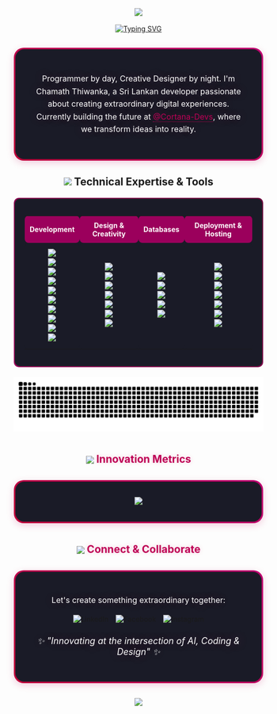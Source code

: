 

<div align="center">
<img src="https://capsule-render.vercel.app/api?type=waving&height=300&text=Chama-X&color=0:BE0039,50:BE0055,100:BE0071&fontColor=ffffff&fontSize=60&desc=Digital%20Experience%20Architect&descAlignY=65&animation=fadeIn">

<a href="https://git.io/typing-svg"><img src="https://readme-typing-svg.herokuapp.com?font=Montserrat&weight=600&duration=4002&pause=1000&color=BE0055&width=435&separator=%3C&lines=Code+%C3%97+Creativity+%3D+Experiences+Redefined+%3CI+don%E2%80%99t+just+code;%3CI+craft+moments+that+connect+and+inspire.%3CI+don%E2%80%99t+just+design;%3CI+take+the+unreal+and+make+it+unforgettable.%3CYou+can+call+me+Chamath.+%E3%83%84%3CLet%E2%80%99s+create+something+extraordinary.+%E2%9C%A8" alt="Typing SVG" /></a>

<!-- Introduction Section with Enhanced Gradient -->
<div style="background: linear-gradient(45deg, #BE0039, #BE0071); padding: 3px; border-radius: 20px; margin: 30px 0; box-shadow: 0 4px 15px rgba(190, 0, 85, 0.2);">
    <div style="background: #1a1b27; padding: 30px; border-radius: 18px; border: 1px solid rgba(190, 0, 85, 0.1);">
        <p align="center" style="font-size: 16px; line-height: 1.6; color: #ffffff; text-shadow: 0 0 20px rgba(190, 0, 85, 0.3);">
           Programmer by day, Creative Designer by night. I'm Chamath Thiwanka, a Sri Lankan developer passionate about creating extraordinary digital experiences. Currently building the future at <a href="https://cortana.lk" style="color: #BE0055; text-decoration: none; border-bottom: 1px dotted #BE0055;">@Cortana-Devs</a>, where we transform ideas into reality.
        </p>
    </div>
</div>



<h2>
    <img src="https://media2.giphy.com/media/QssGEmpkyEOhBCb7e1/giphy.gif?cid=ecf05e47a0n3gi1bfqntqmob8g9aid1oyj2wr3ds3mg700bl&rid=giphy.gif" width="25px">
    Technical Expertise & Tools
</h2>

<div style="background: linear-gradient(45deg, #9B005C, #6A003C); padding: 2px; border-radius: 10px; margin: 20px 0;">
    <div style="background: #1a1b27; padding: 20px; border-radius: 10px;">
        <table align="center" style="width: 100%; border-spacing: 15px;">
            <tr align="center">
                <th style="background: #9B005C; color: white; padding: 10px; border-radius: 8px;">Development</th>
                <th style="background: #9B005C; color: white; padding: 10px; border-radius: 8px;">Design & Creativity</th>
                <th style="background: #9B005C; color: white; padding: 10px; border-radius: 8px;">Databases</th>
                <th style="background: #9B005C; color: white; padding: 10px; border-radius: 8px;">Deployment & Hosting</th>
            </tr>
            <tr align="center" style="color: white;">
                <td style="background: #1a1b27; padding: 12px; border-radius: 8px;">
                    <img src="https://img.shields.io/badge/React-1a1b27?style=for-the-badge&logo=react&logoColor=white" /><br>
                    <img src="https://img.shields.io/badge/Next.js-1a1b27?style=for-the-badge&logo=next.js&logoColor=white" /><br>
                    <img src="https://img.shields.io/badge/MERN-1a1b27?style=for-the-badge&logo=mongodb&logoColor=white" /><br>
                    <img src="https://img.shields.io/badge/Qwik-1a1b27?style=for-the-badge&logo=qwik&logoColor=white" /><br>
                    <img src="https://img.shields.io/badge/TypeScript-1a1b27?style=for-the-badge&logo=typescript&logoColor=white" /><br>
                    <img src="https://img.shields.io/badge/PHP-1a1b27?style=for-the-badge&logo=php&logoColor=white" /><br>
                    <img src="https://img.shields.io/badge/SQL-1a1b27?style=for-the-badge&logo=postgresql&logoColor=white" /><br>
                    <img src="https://img.shields.io/badge/Vercel-1a1b27?style=for-the-badge&logo=vercel&logoColor=white" /><br>
                    <img src="https://img.shields.io/badge/Netlify-1a1b27?style=for-the-badge&logo=netlify&logoColor=white" /><br>
                    <img src="https://img.shields.io/badge/Render-1a1b27?style=for-the-badge&logo=render&logoColor=white" />
                </td>
                <td style="background: #1a1b27; padding: 12px; border-radius: 8px;">
                    <img src="https://img.shields.io/badge/Photoshop-1a1b27?style=for-the-badge&logo=adobe-photoshop&logoColor=white" /><br>
                    <img src="https://img.shields.io/badge/Illustrator-1a1b27?style=for-the-badge&logo=adobe-illustrator&logoColor=white" /><br>
                    <img src="https://img.shields.io/badge/Figma-1a1b27?style=for-the-badge&logo=figma&logoColor=white" /><br>
                    <img src="https://img.shields.io/badge/DaVinci_Resolve-1a1b27?style=for-the-badge&logo=blackmagic-design&logoColor=white" /><br>
                    <img src="https://img.shields.io/badge/Blender-1a1b27?style=for-the-badge&logo=blender&logoColor=white" /><br>
                    <img src="https://img.shields.io/badge/After_Effects-1a1b27?style=for-the-badge&logo=adobe-after-effects&logoColor=white" /><br>
                    <img src="https://img.shields.io/badge/Canva-1a1b27?style=for-the-badge&logo=canva&logoColor=white" />
                </td>
                <td style="background: #1a1b27; padding: 12px; border-radius: 8px;">
                    <img src="https://img.shields.io/badge/MongoDB-1a1b27?style=for-the-badge&logo=mongodb&logoColor=white" /><br>
                    <img src="https://img.shields.io/badge/MySQL-1a1b27?style=for-the-badge&logo=mysql&logoColor=white" /><br>
                    <img src="https://img.shields.io/badge/PostgreSQL-1a1b27?style=for-the-badge&logo=postgresql&logoColor=white" /><br>
                    <img src="https://img.shields.io/badge/Firebase-1a1b27?style=for-the-badge&logo=firebase&logoColor=white" /><br>
                    <img src="https://img.shields.io/badge/SQLite-1a1b27?style=for-the-badge&logo=sqlite&logoColor=white" />
                </td>
                <td style="background: #1a1b27; padding: 12px; border-radius: 8px;">
                    <img src="https://img.shields.io/badge/Vercel-1a1b27?style=for-the-badge&logo=vercel&logoColor=white" /><br>
                    <img src="https://img.shields.io/badge/Netlify-1a1b27?style=for-the-badge&logo=netlify&logoColor=white" /><br>
                    <img src="https://img.shields.io/badge/AWS-1a1b27?style=for-the-badge&logo=amazon-aws&logoColor=white" /><br>
                    <img src="https://img.shields.io/badge/Render-1a1b27?style=for-the-badge&logo=render&logoColor=white" /><br>
                    <img src="https://img.shields.io/badge/Replicate-1a1b27?style=for-the-badge&logo=replicate&logoColor=white" /><br>
                    <img src="https://img.shields.io/badge/Heroku-1a1b27?style=for-the-badge&logo=heroku&logoColor=white" /><br>
                    <img src="https://img.shields.io/badge/Firebase-1a1b27?style=for-the-badge&logo=firebase&logoColor=white" />
                </td>
            </tr>
        </table>
    </div>
</div>




<picture>
  <source media="(prefers-color-scheme: dark)" srcset="https://raw.githubusercontent.com/chama-x/chama-x/output/github-contribution-grid-snake-dark.svg">
  <source media="(prefers-color-scheme: light)" srcset="https://raw.githubusercontent.com/chama-x/chama-x/output/github-contribution-grid-snake.svg">
  <img alt="github contribution grid snake animation" src="https://raw.githubusercontent.com/chama-x/chama-x/output/github-contribution-grid-snake.svg">
</picture>


<!-- Innovation Metrics with enhanced styling -->
<h2 style="color: #BE0055; text-shadow: 0 0 10px rgba(190, 0, 85, 0.2); margin: 40px 0 20px;">
    <img src="https://media.giphy.com/media/W5eoZHPpUx9sapR0eu/giphy.gif" width="25px" style="vertical-align: middle;">
    Innovation Metrics
</h2>

<div style="background: linear-gradient(45deg, #BE0039, #BE0071); padding: 3px; border-radius: 20px; margin: 30px 0; box-shadow: 0 4px 15px rgba(190, 0, 85, 0.2);">
    <div style="background: #1a1b27; padding: 30px; border-radius: 18px; border: 1px solid rgba(190, 0, 85, 0.1);">
        <div align="center">
            <img src="https://github-readme-stats.vercel.app/api/top-langs/?username=chama-x&layout=compact&theme=radical&bg_color=1a1b27&title_color=BE0055&text_color=ffffff&border_color=BE0055" />
        </div>
    </div>
</div>

<!-- Connect Section with enhanced styling -->
<h2 style="color: #BE0055; text-shadow: 0 0 10px rgba(190, 0, 85, 0.2); margin: 40px 0 20px;">
    <img src="https://media.giphy.com/media/LnQjpWaON8nhr21vNW/giphy.gif" width="25px" style="vertical-align: middle;">
    Connect & Collaborate
</h2>

<div style="background: linear-gradient(45deg, #BE0039, #BE0071); padding: 3px; border-radius: 20px; margin: 30px 0; box-shadow: 0 4px 15px rgba(190, 0, 85, 0.2);">
    <div style="background: #1a1b27; padding: 30px; border-radius: 18px; border: 1px solid rgba(190, 0, 85, 0.1);">
        <div align="center">
            <p style="color: #ffffff; font-size: 16px; margin-bottom: 20px; text-shadow: 0 0 20px rgba(190, 0, 85, 0.3);">Let's create something extraordinary together:</p>
            <div style="display: flex; justify-content: center; gap: 15px; flex-wrap: wrap;">
                <a href="https://linkedin.com/in/chamath-thiwanka" style="text-decoration: none;">
                    <img src="https://img.shields.io/badge/LinkedIn-BE0039?style=for-the-badge&logo=linkedin&logoColor=white" alt="LinkedIn">
                </a>
                <a href="https://facebook.com/chamax.LK" style="text-decoration: none;">
                    <img src="https://img.shields.io/badge/Facebook-BE0055?style=for-the-badge&logo=facebook&logoColor=white" alt="Facebook">
                </a>
                <a href="https://instagram.com/chamax" style="text-decoration: none;">
                    <img src="https://img.shields.io/badge/Instagram-BE0071?style=for-the-badge&logo=instagram&logoColor=white" alt="Instagram">
                </a>
            </div>
            <p align="center" style="margin-top: 25px; color: #ffffff; font-size: 18px; font-style: italic; text-shadow: 0 0 20px rgba(190, 0, 85, 0.3);">
                ✨ "Innovating at the intersection of AI, Coding & Design" ✨
            </p>
        </div>
    </div>
</div>

<img src="https://capsule-render.vercel.app/api?type=waving&height=150&section=footer&color=0:BE0039,50:BE0055,100:BE0071">

</div>
